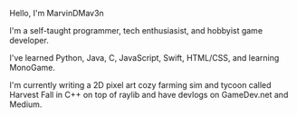 Hello, I'm MarvinDMav3n

I'm a self-taught programmer, tech enthusiasist, and hobbyist game developer.

I've learned Python, Java, C, JavaScript, Swift, HTML/CSS, and learning MonoGame.

I'm currently writing a 2D pixel art cozy farming sim and tycoon called Harvest Fall in C++ on top of raylib and have devlogs on GameDev.net and Medium.
